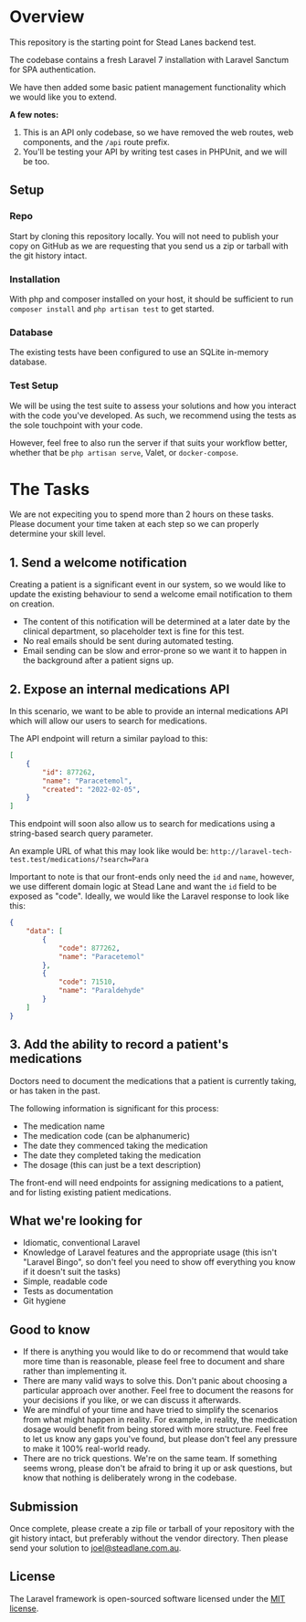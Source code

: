 # Overview

This repository is the starting point for Stead Lanes backend test.

The codebase contains a fresh Laravel 7 installation with Laravel Sanctum for SPA authentication.

We have then added some basic patient management functionality which we would like you to extend.

**A few notes:**

1. This is an API only codebase, so we have removed the web routes, web components, and the `/api` route prefix.
2. You'll be testing your API by writing test cases in PHPUnit, and we will be too.

## Setup

### Repo

Start by cloning this repository locally. You will not need to publish your copy on GitHub as we are requesting that you send us a zip or tarball with the git history intact.

### Installation

With php and composer installed on your host, it should be sufficient to run `composer install` and `php artisan test` to get started.

### Database

The existing tests have been configured to use an SQLite in-memory database.

### Test Setup

We will be using the test suite to assess your solutions and how you interact with the code you've developed. 
As such, we recommend using the tests as the sole touchpoint with your code.

However, feel free to also run the server if that suits your workflow better, whether that be `php artisan serve`, Valet, or `docker-compose`.

# The Tasks

We are not expeciting you to spend more than 2 hours on these tasks. Please document your time taken at each step so we can properly determine your skill level.

## 1. Send a welcome notification 

Creating a patient is a significant event in our system, so we would like to update the existing behaviour to send a welcome email notification to them on creation.

* The content of this notification will be determined at a later date by the clinical department, so placeholder text is fine for this test.
* No real emails should be sent during automated testing.
* Email sending can be slow and error-prone so we want it to happen in the background after a patient signs up.

## 2. Expose an internal medications API 

In this scenario, we want to be able to provide an internal medications API which will allow our users to search for medications.

The API endpoint will return a similar payload to this:

```json
[
    {
        "id": 877262,
        "name": "Paracetemol",
        "created": "2022-02-05",
    }
]
```

This endpoint will soon also allow us to search for medications using a string-based search query parameter.

An example URL of what this may look like would be: `http://laravel-tech-test.test/medications/?search=Para`

Important to note is that our front-ends only need the `id` and `name`, however, we use different domain logic at Stead Lane and want the `id` field to be exposed as "code". Ideally, we would like the Laravel response to look like this:

```json
{
    "data": [
        {
            "code": 877262,
            "name": "Paracetemol"
        },
        {
            "code": 71510,
            "name": "Paraldehyde"
        }
    ]
}
```

## 3. Add the ability to record a patient's medications
Doctors need to document the medications that a patient is currently taking, or has taken in the past.

The following information is significant for this process:
* The medication name
* The medication code (can be alphanumeric)
* The date they commenced taking the medication
* The date they completed taking the medication
* The dosage (this can just be a text description)

The front-end will need endpoints for assigning medications to a patient, and for listing existing patient medications.

## What we're looking for

* Idiomatic, conventional Laravel
* Knowledge of Laravel features and the appropriate usage (this isn't "Laravel Bingo", so don't feel you need to show off everything you know if it doesn't suit the tasks)
* Simple, readable code
* Tests as documentation
* Git hygiene

## Good to know

* If there is anything you would like to do or recommend that would take more time than is reasonable, please feel free to document and share rather than implementing it.
* There are many valid ways to solve this. Don't panic about choosing a particular approach over another. Feel free to document the reasons for your decisions if you like, or we can discuss it afterwards.
* We are mindful of your time and have tried to simplify the scenarios from what might happen in reality. For example, in reality, the medication dosage would benefit from being stored with more structure. Feel free to let us know any gaps you've found, but please don't feel any pressure to make it 100% real-world ready.
* There are no trick questions. We're on the same team. If something seems wrong, please don't be afraid to bring it up or ask questions, but know that nothing is deliberately wrong in the codebase.

## Submission

Once complete, please create a zip file or tarball of your repository with the git history intact, but preferably without the vendor directory. Then please send your solution to joel@steadlane.com.au.

## License

The Laravel framework is open-sourced software licensed under the [MIT license](https://opensource.org/licenses/MIT).
